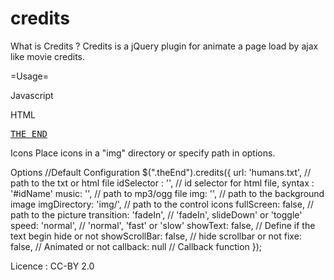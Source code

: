 credits
=======
What is Credits ?
Credits is a jQuery plugin for animate a page load by ajax like movie credits.


=Usage=

Javascript
<script src="http://ajax.googleapis.com/ajax/libs/jquery/1.9.0/jquery.min.js"></script>
<script src="js/jquery.credits.min.js"></script>
<script>$('.theEnd').credits();</script>

HTML
<pre><a href="#" class="theEnd">THE END</a></pre>

Icons
Place icons in a "img" directory or specify path in options.

Options
//Default Configuration
$(".theEnd").credits({
  url: 'humans.txt',  	// path to the txt or html file
	idSelector : '',	  	// id selector for html file, syntax : '#idName'
	music: '',       	  	// path to mp3/ogg file
	img: '',            	// path to the background image
	imgDirectory: 'img/',	// path to the control icons
	fullScreen: false,	  // path to the picture
	transition: 'fadeIn',	// 'fadeIn', slideDown' or 'toggle'
	speed: 'normal',    	// 'normal', 'fast' or 'slow'
	showText: false,    	// Define if the text begin hide or not
	showScrollBar: false,	// hide scrollbar or not
	fixe: false,	      	// Animated or not
	callback: null	      // Callback function
});

Licence : CC-BY 2.0

